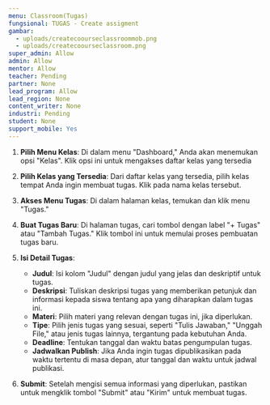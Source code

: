 ```yaml
---
menu: Classroom(Tugas)
fungsional: TUGAS - Create assigment
gambar:
  - uploads/createcoourseclassroommob.png
  - uploads/createcoourseclassroom.png
super_admin: Allow
admin: Allow
mentor: Allow
teacher: Pending
partner: None
lead_program: Allow
lead_region: None
content_writer: None
industri: Pending
student: None
support_mobile: Yes
---
```



1. **Pilih Menu Kelas**: Di dalam menu "Dashboard," Anda akan menemukan opsi "Kelas". Klik opsi ini untuk mengakses daftar kelas yang tersedia
2. **Pilih Kelas yang Tersedia**: Dari daftar kelas yang tersedia, pilih kelas tempat Anda ingin membuat tugas. Klik pada nama kelas tersebut.
3. **Akses Menu Tugas**: Di dalam halaman kelas, temukan dan klik menu "Tugas."
4. **Buat Tugas Baru**: Di halaman tugas, cari tombol dengan label "+ Tugas" atau "Tambah Tugas." Klik tombol ini untuk memulai proses pembuatan tugas baru.
5. **Isi Detail Tugas**:

   * **Judul**: Isi kolom "Judul" dengan judul yang jelas dan deskriptif untuk tugas.
   * **Deskripsi**: Tuliskan deskripsi tugas yang memberikan petunjuk dan informasi kepada siswa tentang apa yang diharapkan dalam tugas ini.
   * **Materi**: Pilih materi yang relevan dengan tugas ini, jika diperlukan.
   * **Tipe**: Pilih jenis tugas yang sesuai, seperti "Tulis Jawaban," "Unggah File," atau jenis tugas lainnya, tergantung pada kebutuhan Anda.
   * **Deadline**: Tentukan tanggal dan waktu batas pengumpulan tugas.
   * **Jadwalkan Publish**: Jika Anda ingin tugas dipublikasikan pada waktu tertentu di masa depan, atur tanggal dan waktu untuk jadwal publikasi.
6. **Submit**: Setelah mengisi semua informasi yang diperlukan, pastikan untuk mengklik tombol "Submit" atau "Kirim" untuk membuat tugas.